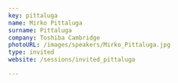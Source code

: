 ```yaml
---
key: pittaluga
name: Mirko Pittaluga
surname: Pittaluga
company: Toshiba Cambridge
photoURL: /images/speakers/Mirko_Pittaluga.jpg
type: invited
website: /sessions/invited_pittaluga

---
```

